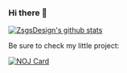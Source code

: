 ### Hi there 👋

[![ZsgsDesign's github stats](https://github-readme-stats.vercel.app/api?username=zsgsdesign&count_private=true&show_icons=true&theme=default)](https://github.com/anuraghazra/github-readme-stats)

Be sure to check my little project:

[![NOJ Card](https://github-readme-stats.vercel.app/api/pin/?username=zsgsdesign&repo=NOJ&show_owner=true)](https://github.com/anuraghazra/github-readme-stats)
